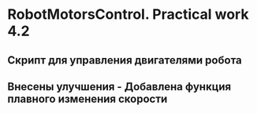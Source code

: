 
# RobotMotorsControl. Practical work 4.2
## Скрипт для управления двигателями робота
## Внесены улучшения - **Добавлена функция плавного изменения скорости**


